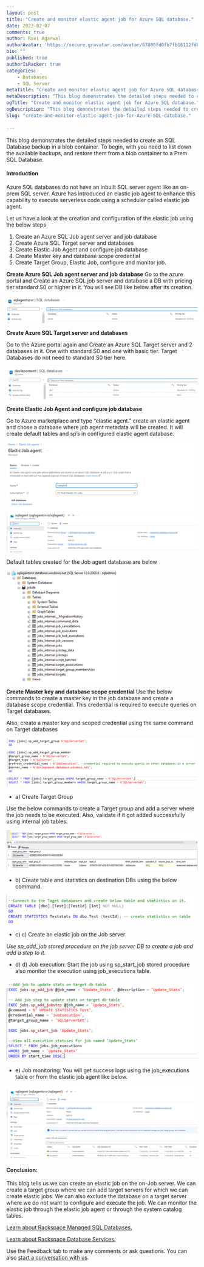 ```yaml
---
layout: post
title: "Create and monitor elastic agent job for Azure SQL database."
date: 2023-02-07
comments: true
author: Ravi Agarwal
authorAvatar: 'https://secure.gravatar.com/avatar/67808fd0fb7fb16112fdb8e9c6e93e67'
bio: ""
published: true
authorIsRacker: true
categories:
    - Databases
    - SQL Server
metaTitle: "Create and monitor elastic agent job for Azure SQL database."
metaDescription: "This blog demonstrates the detailed steps needed to create an SQL Database backup in a blob container. To begin, with you need to list down the available backups, and restore them from a blob container to a Prem SQL Database."
ogTitle: "Create and monitor elastic agent job for Azure SQL database."
ogDescription: "This blog demonstrates the detailed steps needed to create an SQL Database backup in a blob container. To begin, with you need to list down the available backups, and restore them from a blob container to a Prem SQL Database."
slug: "create-and-monitor-elastic-agent-job-for-Azure-SQL-database."

---
```


This blog demonstrates the detailed steps needed to create an SQL Database backup in a blob container. To begin, with you need to list down the available backups, and restore them from a blob container to a Prem SQL Database.


<!--more-->

#### Introduction

Azure SQL databases do not have an inbuilt SQL server agent like an on-prem SQL server. Azure has introduced an elastic job agent to enhance this capability to execute serverless code using a scheduler called elastic job agent. 


Let us have a look at the creation and configuration of the elastic job using the below steps

1.	Create an Azure SQL Job agent server and job database
2.	Create Azure SQL Target server and databases 
3.	Create Elastic Job Agent and configure job database
4.	Create Master key and database scope credential 
5.	Create Target Group, Elastic Job, configure and monitor job.

**Create Azure SQL Job agent server and job database**
Go to the azure portal and Create an Azure SQL job server and database a DB with pricing tier standard S0 or higher in it. You will see DB like below after its creation. 

<img src=picture1.png title="" alt="">


**Create Azure SQL Target server and databases**

Go to the Azure portal again and Create an Azure SQL Target server and 2 databases in it. One with standard S0 and one with basic tier. Target Databases do not need to standard S0 tier here. 

<img src=Picture2.png title="" alt="">

**Create Elastic Job Agent and configure job database**

Go to Azure marketplace and type “elastic agent.” create an elastic agent and chose a database where job agent metadata will be created.  It will create default tables and sp’s in configured elastic agent database. 

<img src=Picture3.png title="" alt="">
<img src=Picture4.png title="" alt="">

Default tables created for the Job agent database are below

<img src=Picturex.png title="" alt="">

**Create Master key and database scope credential**
Use the below commands to create a master key in the job database and create a database scope credential. This credential is required to execute queries on Target databases.

Also, create a master key and scoped credential using the same command on Target databases

<img src=Picture7.png title="" alt="">

- a) Create Target Group

Use the below commands to create a Target group and add a server where the job needs to be executed. Also, validate if it got added successfully using internal job tables.

<img src=Picture8.png title="" alt="">

- b) Create table and statistics on destination DBs using the below command. 
<img src=Picture9.png title="" alt="">

- c) c)	Create an elastic job on the Job server

*Use sp_add_job stored procedure on the job server DB to create a job and add a step to it.*

- d) d)	Job execution: Start the job using sp_start_job stored procedure also monitor the execution using job_executions table. 

<img src=Picturey.png title="" alt="">

- e) Job monitoring: You will get success logs using the job_executions table or from the elastic job agent like below. 

<img src= Picture13.png title="" alt="">


#### Conclusion: 

This blog tells us we can create an elastic job on the on-Job server. We can create a target group where we can add target servers for which we can create elastic jobs.  We can also exclude the database on a target server where we do not want to configure and execute the job. We can monitor the elastic job through the elastic job agent or through the system catalog tables. 








<a class="cta purple" id="cta" href="https://www.rackspace.com/data/managed-sql">Learn about Rackspace Managed SQL Databases.</a>

<a class="cta purple" id="cta" href="https://www.rackspace.com/data/databases"> Learn about Rackspace Database Services.</a>

Use the Feedback tab to make any comments or ask questions. You can also
[start a conversation with us](https://www.rackspace.com/contact).